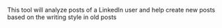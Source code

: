This tool will analyze posts of a LinkedIn user and help create new posts based on the writing style in old posts

